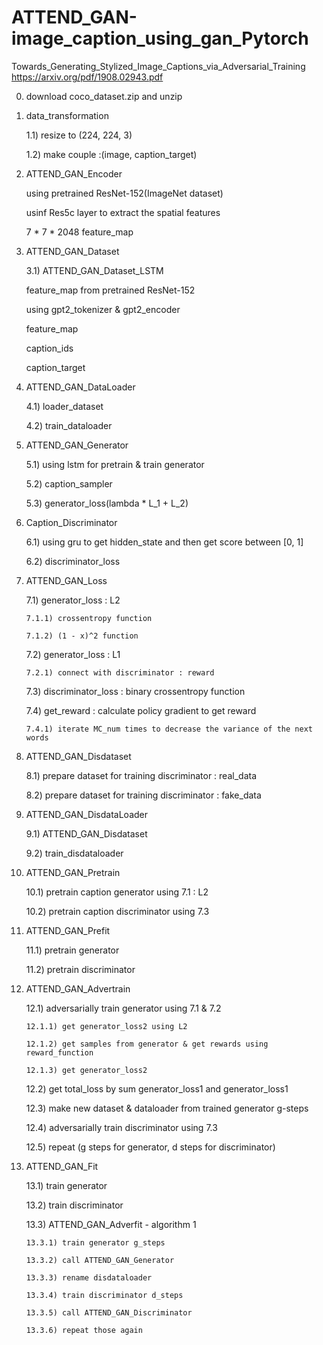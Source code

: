 # ATTEND_GAN-image_caption_using_gan_Pytorch

Towards_Generating_Stylized_Image_Captions_via_Adversarial_Training
https://arxiv.org/pdf/1908.02943.pdf



 0) download coco_dataset.zip and unzip

 1) data_transformation

     1.1) resize to (224, 224, 3)
 
     1.2) make couple :(image, caption_target)

 2) ATTEND_GAN_Encoder
  
      using pretrained ResNet-152(ImageNet dataset)
  
      usinf Res5c layer to extract the spatial features
  
      7 * 7 * 2048 feature_map 

 3) ATTEND_GAN_Dataset
 
     3.1) ATTEND_GAN_Dataset_LSTM
  
     feature_map from pretrained ResNet-152
  
     using gpt2_tokenizer & gpt2_encoder
  
     feature_map
  
     caption_ids
  
     caption_target

 4) ATTEND_GAN_DataLoader
 
     4.1) loader_dataset
 
     4.2) train_dataloader


 5) ATTEND_GAN_Generator
 
     5.1) using lstm for pretrain & train generator
 
     5.2) caption_sampler
 
     5.3) generator_loss(lambda * L_1 + L_2)
 
 6) Caption_Discriminator
 
     6.1) using gru to get hidden_state and then get score between [0, 1]
 
     6.2) discriminator_loss

 7) ATTEND_GAN_Loss
 
     7.1) generator_loss : L2
 
        7.1.1) crossentropy function 
 
        7.1.2) (1 - x)^2 function


     7.2) generator_loss : L1
 
        7.2.1) connect with discriminator : reward


     7.3) discriminator_loss : binary crossentropy function

     7.4) get_reward : calculate policy gradient to get reward

        7.4.1) iterate MC_num times to decrease the variance of the next words


 8) ATTEND_GAN_Disdataset
 
     8.1) prepare dataset for training discriminator : real_data 
 
     8.2) prepare dataset for training discriminator : fake_data

 9) ATTEND_GAN_DisdataLoader
 
     9.1) ATTEND_GAN_Disdataset
 
     9.2) train_disdataloader

 10) ATTEND_GAN_Pretrain
 
     10.1) pretrain caption generator using 7.1 : L2
 
     10.2) pretrain caption discriminator using 7.3 

 11) ATTEND_GAN_Prefit
 
     11.1) pretrain generator
 
     11.2) pretrain discriminator
     
 12) ATTEND_GAN_Advertrain
     
     12.1) adversarially train generator using 7.1 & 7.2
     
         12.1.1) get generator_loss2 using L2
     
         12.1.2) get samples from generator & get rewards using reward_function
        
         12.1.3) get generator_loss2
 
     12.2) get total_loss by sum generator_loss1 and generator_loss1

     12.3) make new dataset & dataloader from trained generator g-steps

     12.4) adversarially train discriminator using 7.3 
     
     12.5) repeat (g steps for generator, d steps for discriminator)

13) ATTEND_GAN_Fit

     13.1) train generator
     
     13.2) train discriminator
     
     13.3) ATTEND_GAN_Adverfit - algorithm 1
     
        13.3.1) train generator g_steps
        
        13.3.2) call ATTEND_GAN_Generator
        
        13.3.3) rename disdataloader
        
        13.3.4) train discriminator d_steps
        
        13.3.5) call ATTEND_GAN_Discriminator
        
        13.3.6) repeat those again

